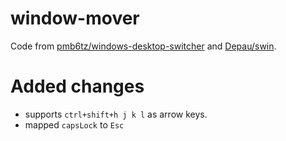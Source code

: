 # window-mover

 Code from [pmb6tz/windows-desktop-switcher](https://github.com/pmb6tz/windows-desktop-switcher) and [Depau/swin](https://github.com/Depau/swin).

# Added changes

- supports `ctrl+shift+h j k l` as arrow keys.
- mapped `capsLock` to `Esc`


